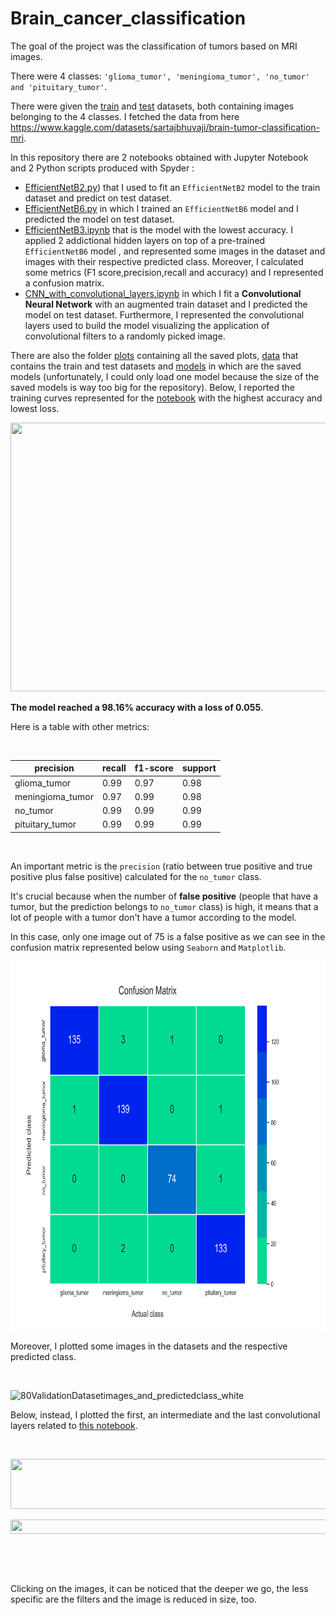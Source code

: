 # Brain_cancer_classification

The goal of the project was the classification of tumors based on MRI images.

There were 4 classes: ` 'glioma_tumor', 'meningioma_tumor', 'no_tumor' and 'pituitary_tumor' `.

There were given the [train](https://github.com/Iron486/Brain_cancer_classification/tree/main/data/Training) and [test](https://github.com/Iron486/Brain_cancer_classification/tree/main/data/Training) datasets, both containing images belonging to the 4 classes. 
I fetched the data from here https://www.kaggle.com/datasets/sartajbhuvaji/brain-tumor-classification-mri.

In this repository there are 2 notebooks obtained with Jupyter Notebook and 2 Python scripts produced with Spyder :

- [EfficientNetB2.py](https://github.com/Iron486/Brain_cancer_classification/blob/main/EfficientNetB2.py)) that I used to fit an `EfficientNetB2` model to the train dataset and predict on test dataset.
- [EfficientNetB6.py](https://github.com/Iron486/Brain_cancer_classification/blob/main/EfficientNetB6.py) in which I trained an `EfficientNetB6` model and I predicted the model on test dataset.
- [EfficientNetB3.ipynb](https://github.com/Iron486/Brain_cancer_classification/blob/main/EfficientNetB3.ipynb) that is the model with the lowest accuracy. I applied 2 addictional hidden layers on top of a pre-trained `EfficientNetB6` model , and represented some images in the dataset and images with their respective predicted class. Moreover, I calculated some metrics (F1 score,precision,recall and accuracy) and I represented a confusion matrix.
- [CNN_with_convolutional_layers.ipynb](https://github.com/Iron486/Brain_cancer_classification/blob/main/CNN_with_convolutional_layers.ipynb) in which I fit a **Convolutional Neural Network** with an augmented train dataset and I predicted the model on test dataset. Furthermore, I represented the convolutional layers used to build the model visualizing the application of convolutional filters to a randomly picked image.

There are also the folder [plots](https://github.com/Iron486/Brain_cancer_classification/tree/main/plots) containing all the saved plots, [data](https://github.com/Iron486/Brain_cancer_classification/tree/main/data) that contains the train and test datasets and [models](https://github.com/Iron486/Brain_cancer_classification/tree/main/models) in which are the saved models (unfortunately, I could only load one model because the size of the saved models is way too big for the repository).
Below, I reported the training curves represented for the [notebook](https://github.com/Iron486/Brain_cancer_classification/blob/main/EfficientNetB3.ipynb) with the highest accuracy and lowest loss.

<p align="center"> <img src="https://user-images.githubusercontent.com/62444785/172028786-b25919f7-a963-4e51-8fb3-53a04633ce47.png" width="610" height="430"/>   </p>

**The model reached a 98.16% accuracy with a loss of 0.055**.

Here is a table with other metrics:

&nbsp;

|precision    |recall | f1-score  | support |
|----------------|---------|--------|---------|
|    glioma_tumor    |   0.99  |    0.97  |    0.98    |   139 | 
|meningioma_tumor     |  0.97  |    0.99  |    0.98  |     141|
  |      no_tumor     |  0.99   |   0.99   |   0.99   |     75|      
| pituitary_tumor     |  0.99    |  0.99  |    0.99 |     135|

&nbsp; 

An important metric is the `precision` (ratio between true positive and true positive plus false positive) calculated for the `no_tumor` class.

It's crucial because when the number of **false positive** (people that have a tumor, but the prediction belongs to `no_tumor` class) is high, it means that a lot of people with a tumor don't have a tumor according to the model. 

In this case, only one image out of 75 is a false positive as we can see in the confusion matrix represented below using `Seaborn` and `Matplotlib`.

<p align="center"> <img src="https://github.com/Iron486/Brain_cancer_classification/blob/main/plots/EfficientNetB3_confusion_matrix.png" width="735" height="590"/>   </p>

Moreover, I plotted some images in the datasets and the respective predicted class.

&nbsp;

![80ValidationDatasetimages_and_predictedclass_white](https://user-images.githubusercontent.com/62444785/172029617-9e20e656-57b6-4195-a1ea-8cee283c3392.png)


Below, instead, I plotted the first, an intermediate and the last convolutional layers related to [this notebook](https://github.com/Iron486/Brain_cancer_classification/blob/main/CNN_with_convolutional_layers.ipynb).

&nbsp;

<p align="center"> <img src="https://user-images.githubusercontent.com/62444785/172029736-08fa0703-4807-4a67-9c9e-b273e1e81e20.png" width="2435" height="80"/> </p>




<p align="center"> <img src="https://user-images.githubusercontent.com/62444785/172029739-9318d29a-0d92-46f6-a9f9-169950128c7f.png" width="2435" height="23"/> </p>




<p align="center"> <img src="https://user-images.githubusercontent.com/62444785/172029746-67c42131-0aea-460f-a3ea-e6b8e7013869.png" width="2435" height="9"/> </p>

&nbsp;

Clicking on the images, it can be noticed that the deeper we go, the less specific are the filters and the image is reduced in size, too.
